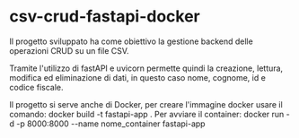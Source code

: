 # csv-crud-fastapi-docker

Il progetto sviluppato ha come obiettivo la gestione backend delle operazioni CRUD su un file CSV.

Tramite l'utilizzo di fastAPI e uvicorn permette quindi la creazione, lettura, modifica ed eliminazione di dati, in questo caso nome, cognome, id e codice fiscale.

Il progetto si serve anche di Docker, per creare l'immagine docker usare il comando: 
docker build -t fastapi-app .
Per avviare il container:
docker run -d -p 8000:8000 --name nome_container fastapi-app
